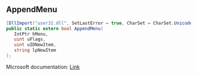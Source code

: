 ## AppendMenu

```csharp
[DllImport("user32.dll", SetLastError = true, CharSet = CharSet.Unicode)] [return: MarshalAs(UnmanagedType.Bool)]
public static extern bool AppendMenu(
   IntPtr hMenu,
   uint uFlags,
   uint uIDNewItem,
   string lpNewItem
);
```

Microsoft documentation: [Link](https://docs.microsoft.com/en-us/windows/win32/api/winuser/nf-winuser-appendmenua)
